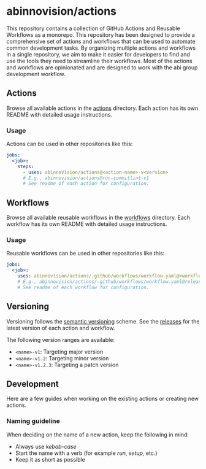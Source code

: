 # abinnovision/actions

This repository contains a collection of GitHub Actions and Reusable Workflows as a monorepo. This repository has been
designed to provide a comprehensive set of actions and workflows that can be used to automate common development tasks.
By organizing multiple actions and workflows in a single repository, we aim to make it easier for developers to find and
use the tools they need to streamline their workflows.
Most of the actions and workflows are opinionated and are designed to work with the abi group development workflow.

## Actions

Browse all available actions in the [actions](./actions) directory. Each action has its own README with detailed usage
instructions.

### Usage

Actions can be used in other repositories like this:

```yaml
jobs:
  <job>:
    steps:
      - uses: abinnovision/actions@<action-name>-v<version>
      # E.g., abinnovision/actions@run-commitlint-v1
      # See readme of each action for configuration.
```

## Workflows

Browse all available reusable workflows in the [workflows](./workflows) directory. Each workflow has its own README with
detailed usage instructions.

### Usage

Reusable workflows can be used in other repositories like this:

```yaml
jobs:
  <job>:
    uses: abinnovision/actions/.github/workflows/workflow.yaml@<workflow-name>-v<version>
    # E.g., abinnovision/actions/.github/workflows/workflow.yaml@release-v1
    # See readme of each workflow for configuration.
```

## Versioning

Versioning follows the [semantic versioning](https://semver.org/) scheme. See
the [releases](https://github.com/abinnovision/actions/releases) for the latest version of each action and workflow.

The following version ranges are available:

- `<name>-v1`: Targeting major version
- `<name>-v1.2`: Targeting minor version
- `<name>-v1.2.3`: Targeting a patch version

## Development

Here are a few guides when working on the existing actions or creating new actions.

### Naming guideline

When deciding on the name of a new action, keep the following in mind:

- Always use _kebab-case_
- Start the name with a verb (for example _run_, _setup_, etc.)
- Keep it as short as possible

